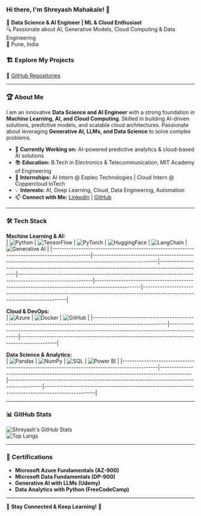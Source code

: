 ### Hi there, I'm Shreyash Mahakale! 👋  

🚀 **Data Science & AI Engineer | ML & Cloud Enthusiast**  
🔍 Passionate about AI, Generative Models, Cloud Computing & Data Engineering  
📍 Pune, India  

### 🏗️ Explore My Projects  
🔗 [GitHub Repositories](https://github.com/shreyash4145)  

---

### 🏆 About Me  
I am an innovative **Data Science and AI Engineer** with a strong foundation in **Machine Learning, AI, and Cloud Computing**. Skilled in building AI-driven solutions, predictive models, and scalable cloud architectures. Passionate about leveraging **Generative AI, LLMs, and Data Science** to solve complex problems.  

- 🔬 **Currently Working on:** AI-powered predictive analytics & cloud-based AI solutions  
- 📚 **Education:** B.Tech in Electronics & Telecommunication, MIT Academy of Engineering  
- 🎯 **Internships:** AI Intern @ Expleo Technologies | Cloud Intern @ Coppercloud IoTech  
- 💡 **Interests:** AI, Deep Learning, Cloud, Data Engineering, Automation  
- 📫 **Connect with Me:** [LinkedIn](https://www.linkedin.com/in/shreyash-mahakale-s291203) | [GitHub](https://github.com/shreyash4145)  

---

### 🛠️ Tech Stack  
**Machine Learning & AI:**  
| ![Python](https://img.shields.io/badge/Python-3776AB?style=flat&logo=python&logoColor=white) | ![TensorFlow](https://img.shields.io/badge/TensorFlow-FF6F00?style=flat&logo=tensorflow&logoColor=white) | ![PyTorch](https://img.shields.io/badge/PyTorch-EE4C2C?style=flat&logo=pytorch&logoColor=white) | ![HuggingFace](https://img.shields.io/badge/HuggingFace-FFD700?style=flat&logo=huggingface&logoColor=black) | ![LangChain](https://img.shields.io/badge/LangChain-ffffff?logo=langchain&logoColor=green) | ![Generative AI](https://img.shields.io/badge/Generative_AI-FF6347?style=flat&logo=artificial-intelligence&logoColor=white) |
|----------------------------------------------------------------------------------------------|---------------------------------------------------------------------------------------------------------|------------------------------------------------------------------------------------------------|-------------------------------------------------------------------------------------------------------------|-------------------------------------------------------------------------------------------------|----------------------------------------------------------------------------------------------------------------------------|


**Cloud & DevOps:**  
| ![Azure](https://img.shields.io/badge/Microsoft_Azure-0078D4?style=flat&logo=microsoftazure&logoColor=white) | ![Docker](https://img.shields.io/badge/Docker-2496ED?style=flat&logo=docker&logoColor=white) | ![GitHub](https://img.shields.io/badge/GitHub-181717?style=flat&logo=github&logoColor=white) |
|-------------------------------------------------------------------------------------------------------------|---------------------------------------------------------------------------------------------|---------------------------------------------------------------------------------------------|

**Data Science & Analytics:**  
| ![Pandas](https://img.shields.io/badge/Pandas-150458?style=flat&logo=pandas&logoColor=white) | ![NumPy](https://img.shields.io/badge/Numpy-013243?style=flat&logo=numpy&logoColor=white) | ![SQL](https://img.shields.io/badge/SQL-4479A1?style=flat&logo=postgresql&logoColor=white) | ![Power BI](https://img.shields.io/badge/Power_BI-F2C811?style=flat&logo=powerbi&logoColor=black) |
|---------------------------------------------------------------------------------------------|-------------------------------------------------------------------------------------------|--------------------------------------------------------------------------------------------|---------------------------------------------------------------------------------------------------|

---

### 📊 GitHub Stats  
![Shreyash's GitHub Stats](https://github-readme-stats.vercel.app/api?username=shreyash4145&show_icons=true&theme=dark&hide=prs)  
![Top Langs](https://github-readme-stats.vercel.app/api/top-langs/?username=shreyash4145&layout=compact&theme=dark)  

---

### 🌟 Certifications  
- **Microsoft Azure Fundamentals (AZ-900)**  
- **Microsoft Data Fundamentals (DP-900)**  
- **Generative AI with LLMs (Udemy)**  
- **Data Analytics with Python (FreeCodeCamp)**  

---

🚀 **Stay Connected & Keep Learning!**  🎯
